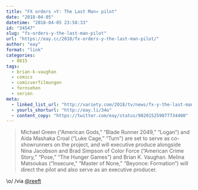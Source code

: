 ```yaml
---
title: "FX orders »Y: The Last Man« pilot"
date: "2018-04-05"
datetime: "2018-04-05 23:58:33"
id: "34547"
slug: "fx-orders-y-the-last-man-pilot"
url: "https://eay.cc/2018/fx-orders-y-the-last-man-pilot/"
author: "eay"
format: "link"
categories:
  - 0815
tags:
  - brian-k-vaughan
  - comics
  - comicverfilmungen
  - fernsehen
  - serien
meta:
  - linked_list_url: "http://variety.com/2018/tv/news/fx-y-the-last-man-pilot-1202745185/"
  - yourls_shorturl: "http://eay.li/34o"
  - content_copy: "https://twitter.com/eay/status/982015259077734400"
---
```


> Michael Green (“American Gods,” “Blade Runner 2049,” “Logan”) and Aida Mashaka Croal (“Luke Cage,” “Turn”) are set to serve as co-showrunners on the project, and will executive produce alongside Nina Jacobson and Brad Simpson of Color Force (“American Crime Story,” “Pose,” “The Hunger Games”) and Brian K. Vaughan. Melina Matsoukas (“Insecure,” “Master of None,” “Beyonce: Formation”) will direct the pilot and also serve as an executive producer.

\\o/ /via [@reeft](https://twitter.com/reeft/status/981982439601049600)
